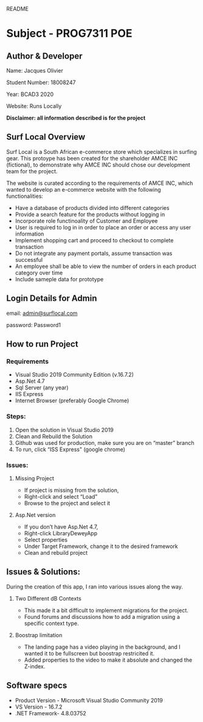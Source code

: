 README

# Subject - PROG7311 POE
## Author & Developer
Name:  Jacques Olivier

Student Number: 18008247

Year: BCAD3 2020

Website: Runs Locally

**__Disclaimer: all information described is for the project__**

## Surf Local Overview
Surf Local is a South African e-commerce store which specializes in surfing gear. This protoype has been created for the shareholder AMCE INC (fictional), to demonstrate why AMCE INC should chose our development team for the project. 
  
The website is curated according to the requirements of AMCE INC, which wanted to develop an e-commerce website with the following functionalities:
- Have a database of products divided into different categories
- Provide a search feature for the products without logging in
- Incorporate role functinoality of Customer and Employee
- User is required to log in in order to place an order or access any user information
- Implement shopping cart and proceed to checkout to complete transaction
- Do not integrate any payment portals, assume transaction was successful
- An employee shall be able to view the number of orders in each product category over time
- Include sameple data for prototype

## Login Details for Admin
email: admin@surflocal.com

password: Password1

## How to run Project
### Requirements
-	Visual Studio 2019 Community Edition (v.16.7.2)
-	Asp.Net 4.7
-	Sql Server (any year)
-	IIS Express
-	Internet Browser (preferably Google Chrome)

### Steps:
1.	Open the solution in Visual Studio 2019
2.	Clean and Rebuild the Solution 
3.	Github was used for production, make sure you are on “master” branch
4.	To run, click “ISS Express" (google chrome)

### Issues:
1. Missing Project
    *	If project is missing from the solution,
    *	Right-click and select “Load”
    *	Browse to the project and select it

2. Asp.Net version
    *	If you don’t have Asp.Net 4.7,
    *	Right-click LibraryDeweyApp
    *	Select properties
    *	Under Target Framework, change it to the desired framework
    *	Clean and rebuild project

## Issues & Solutions:
During the creation of this app, I ran into various issues along the way.

1. Two Different dB Contexts
    *	This made it a bit difficult to implement migrations for the project.
    *	Found forums and discussions how to add a migration using a specific context type.

2. Boostrap limitation
    *	The landing page has a video playing in the background, and I wanted it to be fullscreen but boostrap restricited it.
    *	Added properties to the video to make it absolute and changed the Z-index.

## Software specs
* Product Version - Microsoft Visual Studio Community 2019
* VS Version - 16.7.2
* .NET Framework- 4.8.03752
